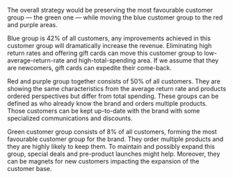 The overall strategy would be preserving the most favourable customer group — the green one — while moving the blue customer group to the red and purple areas.

Blue group is 42% of all customers, any improvements achieved in this customer group will dramatically increase the revenue. Eliminating high return rates and offering gift cards can move this customer group to low-average-return-rate and high-total-spending area. If we assume that they are newcomers, gift cards can expedite their come-back.

Red and purple group together consists of 50% of all customers. They are showing the same characteristics from the average return rate and products ordered perspectives but differ from total spending. These groups can be defined as who already know the brand and orders multiple products. Those customers can be kept up-to-date with the brand with some specialized communications and discounts.

Green customer group consists of 8% of all customers, forming the most favourable customer group for the brand. They order multiple products and they are highly likely to keep them. To maintain and possibly expand this group, special deals and pre-product launches might help. Moreover, they can be magnets for new customers impacting the expansion of the customer base.
